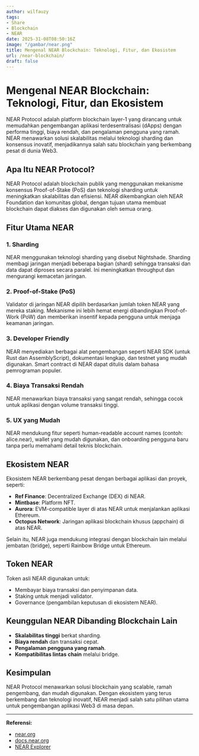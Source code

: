 ```yaml
---
author: wilfauzy
tags:
- Share
- Blockchain
- NEAR
date: 2025-31-08T08:50:16Z
image: "/gambar/near.png"
title: Mengenal NEAR Blockchain: Teknologi, Fitur, dan Ekosistem
url: /near-blockchain/
draft: false
---
```


# Mengenal NEAR Blockchain: Teknologi, Fitur, dan Ekosistem

NEAR Protocol adalah platform blockchain layer-1 yang dirancang untuk memudahkan pengembangan aplikasi terdesentralisasi (dApps) dengan performa tinggi, biaya rendah, dan pengalaman pengguna yang ramah. NEAR menawarkan solusi skalabilitas melalui teknologi sharding dan konsensus inovatif, menjadikannya salah satu blockchain yang berkembang pesat di dunia Web3.

## Apa Itu NEAR Protocol?

NEAR Protocol adalah blockchain publik yang menggunakan mekanisme konsensus Proof-of-Stake (PoS) dan teknologi sharding untuk meningkatkan skalabilitas dan efisiensi. NEAR dikembangkan oleh NEAR Foundation dan komunitas global, dengan tujuan utama membuat blockchain dapat diakses dan digunakan oleh semua orang.

## Fitur Utama NEAR

### 1. **Sharding**
NEAR menggunakan teknologi sharding yang disebut Nightshade. Sharding membagi jaringan menjadi beberapa bagian (shard) sehingga transaksi dan data dapat diproses secara paralel. Ini meningkatkan throughput dan mengurangi kemacetan jaringan.

### 2. **Proof-of-Stake (PoS)**
Validator di jaringan NEAR dipilih berdasarkan jumlah token NEAR yang mereka staking. Mekanisme ini lebih hemat energi dibandingkan Proof-of-Work (PoW) dan memberikan insentif kepada pengguna untuk menjaga keamanan jaringan.

### 3. **Developer Friendly**
NEAR menyediakan berbagai alat pengembangan seperti NEAR SDK (untuk Rust dan AssemblyScript), dokumentasi lengkap, dan testnet yang mudah digunakan. Smart contract di NEAR dapat ditulis dalam bahasa pemrograman populer.

### 4. **Biaya Transaksi Rendah**
NEAR menawarkan biaya transaksi yang sangat rendah, sehingga cocok untuk aplikasi dengan volume transaksi tinggi.

### 5. **UX yang Mudah**
NEAR mendukung fitur seperti human-readable account names (contoh: alice.near), wallet yang mudah digunakan, dan onboarding pengguna baru tanpa perlu memahami detail teknis blockchain.

## Ekosistem NEAR

Ekosistem NEAR berkembang pesat dengan berbagai aplikasi dan proyek, seperti:

- **Ref Finance**: Decentralized Exchange (DEX) di NEAR.
- **Mintbase**: Platform NFT.
- **Aurora**: EVM-compatible layer di atas NEAR untuk menjalankan aplikasi Ethereum.
- **Octopus Network**: Jaringan aplikasi blockchain khusus (appchain) di atas NEAR.

Selain itu, NEAR juga mendukung integrasi dengan blockchain lain melalui jembatan (bridge), seperti Rainbow Bridge untuk Ethereum.

## Token NEAR

Token asli NEAR digunakan untuk:

- Membayar biaya transaksi dan penyimpanan data.
- Staking untuk menjadi validator.
- Governance (pengambilan keputusan di ekosistem NEAR).

## Keunggulan NEAR Dibanding Blockchain Lain

- **Skalabilitas tinggi** berkat sharding.
- **Biaya rendah** dan transaksi cepat.
- **Pengalaman pengguna yang ramah**.
- **Kompatibilitas lintas chain** melalui bridge.

## Kesimpulan

NEAR Protocol menawarkan solusi blockchain yang scalable, ramah pengembang, dan mudah digunakan. Dengan ekosistem yang terus berkembang dan teknologi inovatif, NEAR menjadi salah satu pilihan utama untuk pengembangan aplikasi Web3 di masa depan.

---

**Referensi:**
- [near.org](https://near.org/)
- [docs.near.org](https://docs.near.org/)
- [NEAR Explorer](https://explorer.near.org/)